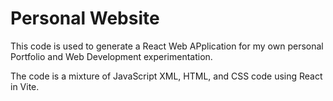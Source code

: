 # Personal Website

This code is used to generate a React Web APplication for my own personal Portfolio and Web Development experimentation.

The code is a mixture of JavaScript XML, HTML, and CSS code using React in Vite.
